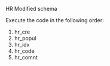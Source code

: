 HR Modified schema

Execute the code in the following order:
1. hr_cre
2. hr_popul
3. hr_idx
4. hr_code
5. hr_comnt
